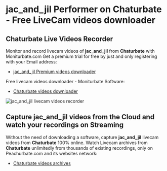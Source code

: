 # jac_and_jil Performer on Chaturbate - Free LiveCam videos downloader

## Chaturbate Live Videos Recorder

Monitor and record livecam videos of **jac_and_jil** from **Chaturbate** with Moniturbate.com
Get a premium trial for free by just and only registering with your Email address:
* [jac_and_jil Premium videos downloader](https://moniturbate.com/request-demo-licence-key.html)

Free livecam videos downloader - Moniturbate Software:
* [Chaturbate videos downloader](https://moniturbate.com/moniturbate-download-software.html)

![jac_and_jil livecam videos recorder](https://peachurnet.com/templates/moniturbate-software.png)


## Capture jac_and_jil videos from the Cloud and watch your recordings on Streaming

Without the need of downloading a software, capture **jac_and_jil** livecam videos from **Chaturbate** 100% online.
Watch Livecam archives from **Chaturbate** unlimitedly from thousands of existing recordings, only on Peachurbate.com and its websites network:
* [Chaturbate videos archives](https://peachurnet.com/)